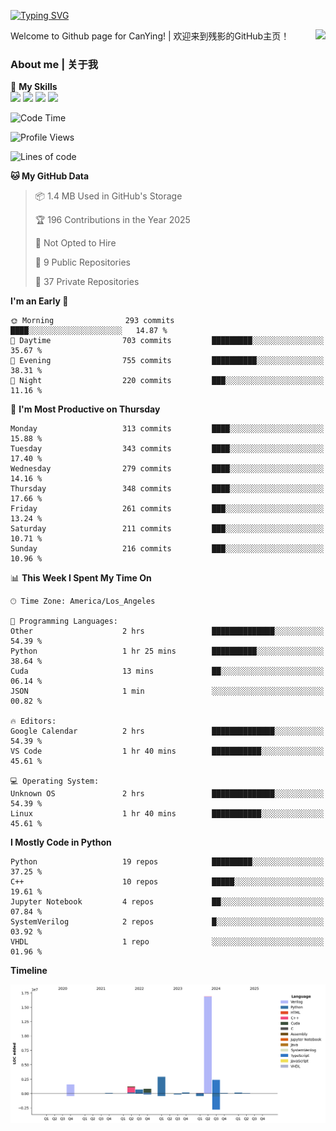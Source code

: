 [![Typing SVG](https://readme-typing-svg.herokuapp.com?size=25&duration=3500&color=00FFFF&vCenter=true&width=250&height=40&lines=Hi+Welcome+%F0%9F%91%8B%F0%9F%8F%BB;I'm+CanYing|残影)](https://git.io/typing-svg)

<a href="#">
  <img align="right" src="https://github-readme-stats.vercel.app/api?username=CanYing0913&count_private=true&rank_icon=github&show_icons=true&bg_color=15,f2f7fd,E0EAFC&" />
</a>

Welcome to Github page for CanYing! | 欢迎来到残影的GitHub主页！

### About me | 关于我

🌟 **My Skills**  
![](https://img.shields.io/badge/-C-A8B9CC?style=flat-square&logo=C&logoColor=fff)
![](https://img.shields.io/badge/-C++-00599C?style=flat-square&logo=Cpp&logoColor=fff)
![](https://img.shields.io/badge/-Python-3776AB?style=flat-square&logo=Python&logoColor=fff)
![](https://img.shields.io/badge/-Linux-000000?style=flat-square&logo=Linux&logoColor=fff)

<!--START_SECTION:waka-->
![Code Time](http://img.shields.io/badge/Code%20Time-1%2C738%20hrs%2051%20mins-blue)

![Profile Views](http://img.shields.io/badge/Profile%20Views-0-blue)

![Lines of code](https://img.shields.io/badge/From%20Hello%20World%20I%27ve%20Written-26.9%20million%20lines%20of%20code-blue)

**🐱 My GitHub Data** 

> 📦 1.4 MB Used in GitHub's Storage 
 > 
> 🏆 196 Contributions in the Year 2025
 > 
> 🚫 Not Opted to Hire
 > 
> 📜 9 Public Repositories 
 > 
> 🔑 37 Private Repositories 
 > 
**I'm an Early 🐤** 

```text
🌞 Morning                293 commits         ████░░░░░░░░░░░░░░░░░░░░░   14.87 % 
🌆 Daytime                703 commits         █████████░░░░░░░░░░░░░░░░   35.67 % 
🌃 Evening                755 commits         ██████████░░░░░░░░░░░░░░░   38.31 % 
🌙 Night                  220 commits         ███░░░░░░░░░░░░░░░░░░░░░░   11.16 % 
```
📅 **I'm Most Productive on Thursday** 

```text
Monday                   313 commits         ████░░░░░░░░░░░░░░░░░░░░░   15.88 % 
Tuesday                  343 commits         ████░░░░░░░░░░░░░░░░░░░░░   17.40 % 
Wednesday                279 commits         ████░░░░░░░░░░░░░░░░░░░░░   14.16 % 
Thursday                 348 commits         ████░░░░░░░░░░░░░░░░░░░░░   17.66 % 
Friday                   261 commits         ███░░░░░░░░░░░░░░░░░░░░░░   13.24 % 
Saturday                 211 commits         ███░░░░░░░░░░░░░░░░░░░░░░   10.71 % 
Sunday                   216 commits         ███░░░░░░░░░░░░░░░░░░░░░░   10.96 % 
```


📊 **This Week I Spent My Time On** 

```text
🕑︎ Time Zone: America/Los_Angeles

💬 Programming Languages: 
Other                    2 hrs               ██████████████░░░░░░░░░░░   54.39 % 
Python                   1 hr 25 mins        ██████████░░░░░░░░░░░░░░░   38.64 % 
Cuda                     13 mins             ██░░░░░░░░░░░░░░░░░░░░░░░   06.14 % 
JSON                     1 min               ░░░░░░░░░░░░░░░░░░░░░░░░░   00.82 % 

🔥 Editors: 
Google Calendar          2 hrs               ██████████████░░░░░░░░░░░   54.39 % 
VS Code                  1 hr 40 mins        ███████████░░░░░░░░░░░░░░   45.61 % 

💻 Operating System: 
Unknown OS               2 hrs               ██████████████░░░░░░░░░░░   54.39 % 
Linux                    1 hr 40 mins        ███████████░░░░░░░░░░░░░░   45.61 % 
```

**I Mostly Code in Python** 

```text
Python                   19 repos            █████████░░░░░░░░░░░░░░░░   37.25 % 
C++                      10 repos            █████░░░░░░░░░░░░░░░░░░░░   19.61 % 
Jupyter Notebook         4 repos             ██░░░░░░░░░░░░░░░░░░░░░░░   07.84 % 
SystemVerilog            2 repos             █░░░░░░░░░░░░░░░░░░░░░░░░   03.92 % 
VHDL                     1 repo              ░░░░░░░░░░░░░░░░░░░░░░░░░   01.96 % 
```



**Timeline**

![Lines of Code chart](https://raw.githubusercontent.com/CanYing0913/CanYing0913/master/assets/bar_graph.png)


<!--END_SECTION:waka-->
